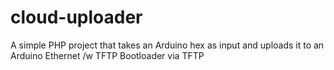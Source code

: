 cloud-uploader
=================

A simple PHP project that takes an Arduino hex as input and uploads it to an Arduino Ethernet /w TFTP Bootloader via TFTP